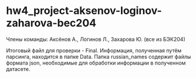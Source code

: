 # hw4_project-aksenov-loginov-zaharova-bec204
Члены команды: Аксёнов А., Логинов Л., Захарова Ю. (все из БЭК204)

Итоговый файл для проверки - Final. Информация, полученная путём парсинга, находится в папке Data.
Папка russian_names содержит файлы формата json, необходимые для обработки информации в полученном датасете.
